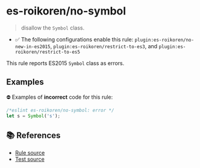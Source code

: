 # es-roikoren/no-symbol
> disallow the `Symbol` class.

- ✅ The following configurations enable this rule: `plugin:es-roikoren/no-new-in-es2015`, `plugin:es-roikoren/restrict-to-es3`, and `plugin:es-roikoren/restrict-to-es5`

This rule reports ES2015 `Symbol` class as errors.

## Examples

⛔ Examples of **incorrect** code for this rule:

```js
/*eslint es-roikoren/no-symbol: error */
let s = Symbol('s');
```

## 📚 References

- [Rule source](https://github.com/roikoren755/eslint-plugin-es/blob/v0.0.4/src/rules/no-symbol.ts)
- [Test source](https://github.com/roikoren755/eslint-plugin-es/blob/v0.0.4/tests/src/rules/no-symbol.ts)
